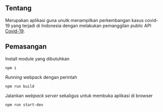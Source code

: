 ## Tentang

Merupakan aplikasi guna unutk menampilkan perkembangan kasus covid-19 yang terjadi di Indonesia dengan melakukan pemanggilan public API [Covid-19](https://covid19.mathdro.id/api/countries/Indonesia/).

## Pemasangan

Install module yang dibutuhkan

```
npm i
```

_Running_ webpack dengan perintah

```
npm run build
```

Jalankan _webpack server_ sekaligus untuk membuka aplikasi di browser

```
npm run start-dev
```
